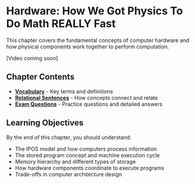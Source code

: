 # Hardware: How We Got Physics To Do Math REALLY Fast

This chapter covers the fundamental concepts of computer hardware and how physical components work together to perform computation.

[Video coming soon]

## Chapter Contents

- [**Vocabulary**](/textbook/content/overviews/01-hardware/vocabulary) - Key terms and definitions
- [**Relational Sentences**](relational-sentences) - How concepts connect and relate
- [**Exam Questions**](exam-questions) - Practice questions and detailed answers

## Learning Objectives

By the end of this chapter, you should understand:
- The IPOS model and how computers process information
- The stored program concept and machine execution cycle
- Memory hierarchy and different types of storage
- How hardware components coordinate to execute programs
- Trade-offs in computer architecture design
